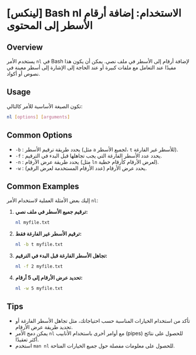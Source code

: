 # [لينكس] Bash nl الاستخدام: إضافة أرقام الأسطر إلى المحتوى

## Overview
يستخدم الأمر `nl` في Bash لإضافة أرقام إلى الأسطر في ملف نصي. يمكن أن يكون هذا مفيدًا عند التعامل مع ملفات كبيرة أو عند الحاجة إلى الإشارة إلى أسطر معينة في نصوص أو أكواد.

## Usage
تكون الصيغة الأساسية للأمر كالتالي:

```bash
nl [options] [arguments]
```

## Common Options
- `-b` : يحدد طريقة ترقيم الأسطر (مثل `a` لجميع الأسطر، `t` للأسطر غير الفارغة).
- `-f` : يحدد عدد الأسطر الفارغة التي يجب تجاهلها قبل البدء في الترقيم.
- `-n` : يحدد طريقة عرض الأرقام (مثل `ln` لعرض الأرقام كأرقام خطية).
- `-w` : يحدد عرض الأرقام (عدد الأرقام المستخدمة لعرض الرقم).

## Common Examples
إليك بعض الأمثلة العملية لاستخدام الأمر `nl`:

1. **ترقيم جميع الأسطر في ملف نصي:**
   ```bash
   nl myfile.txt
   ```

2. **ترقيم الأسطر غير الفارغة فقط:**
   ```bash
   nl -b t myfile.txt
   ```

3. **تجاهل الأسطر الفارغة قبل البدء في الترقيم:**
   ```bash
   nl -f 2 myfile.txt
   ```

4. **تحديد عرض الأرقام إلى 5 أرقام:**
   ```bash
   nl -w 5 myfile.txt
   ```

## Tips
- تأكد من استخدام الخيارات المناسبة حسب احتياجاتك، مثل تجاهل الأسطر الفارغة أو تحديد طريقة عرض الأرقام.
- يمكن دمج الأمر `nl` مع أوامر أخرى باستخدام الأنابيب (pipes) للحصول على نتائج أكثر تعقيدًا.
- استخدم `man nl` للحصول على معلومات مفصلة حول جميع الخيارات المتاحة.